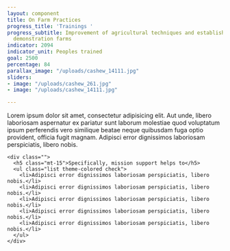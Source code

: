 ```yaml
---
layout: component
title: On Farm Practices
progress_title: 'Trainings '
progress_subtitle: Improvement of agricultural techniques and establishment of cashew
  demonstration farms
indicator: 2094
indicator_unit: Peoples trained
goal: 2500
percentage: 84
parallax_image: "/uploads/cashew_14111.jpg"
sliders:
- image: "/uploads/cashew_261.jpg"
- image: "/uploads/cashew_14111.jpg"

---
```

Lorem ipsum dolor sit amet, consectetur adipisicing elit. Aut unde, libero laboriosam aspernatur ex pariatur sunt laborum molestiae quod voluptatum ipsum perferendis vero similique beatae neque quibusdam fuga optio provident, officia fugit magnam. Adipisci error dignissimos laboriosam perspiciatis, libero nobis.

    <div class="">
      <h5 class="mt-15">Specifically, mission support helps to</h5>
      <ul class="list theme-colored check">
        <li>Adipisci error dignissimos laboriosam perspiciatis, libero nobis.</li>
        <li>Adipisci error dignissimos laboriosam perspiciatis, libero nobis.</li>
        <li>Adipisci error dignissimos laboriosam perspiciatis, libero nobis.</li>
        <li>Adipisci error dignissimos laboriosam perspiciatis, libero nobis.</li>
        <li>Adipisci error dignissimos laboriosam perspiciatis, libero nobis.</li>
      </ul>
    </div>
    